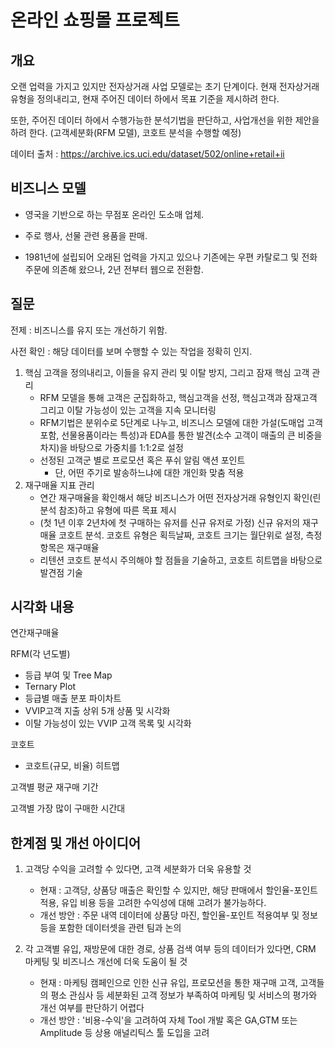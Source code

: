 # 온라인 쇼핑몰 프로젝트

## 개요

오랜 업력을 가지고 있지만 전자상거래 사업 모델로는 초기 단계이다. 현재 전자상거래 유형을 정의내리고, 현재 주어진 데이터 하에서 목표 기준을 제시하려 한다.

또한, 주어진 데이터 하에서 수행가능한 분석기법을 판단하고, 사업개선을 위한 제안을 하려 한다. (고객세분화(RFM 모델), 코호트 분석을 수행할 예정)

데이터 출처 : https://archive.ics.uci.edu/dataset/502/online+retail+ii

## 비즈니스 모델

- 영국을 기반으로 하는 무점포 온라인 도소매 업체. 

- 주로 행사, 선물 관련 용품을 판매.
- 1981년에 설립되어 오래된 업력을 가지고 있으나 기존에는 우편 카탈로그 및 전화 주문에 의존해 왔으나, 2년 전부터 웹으로 전환함.

## 질문

전제 : 비즈니스를 유지 또는 개선하기 위함.

사전 확인 : 해당 데이터를 보며 수행할 수 있는 작업을 정확히 인지. 

1. 핵심 고객을 정의내리고, 이들을 유지 관리 및 이탈 방지, 그리고 잠재 핵심 고객 관리
   - RFM 모델을 통해 고객은 군집화하고, 핵심고객을 선정, 핵심고객과 잠재고객 그리고 이탈 가능성이 있는 고객을 지속 모니터링
   - RFM기법은 분위수로 5단계로 나누고, 비즈니스 모델에 대한 가설(도매업 고객 포함, 선물용품이라는 특성)과 EDA를 통한 발견(소수 고객이 매출의 큰 비중을 차지)을 바탕으로 가중치를 1:1:2로 설정
   - 선정된 고객군 별로 프로모션 혹은 푸쉬 알림 액션 포인트
     - 단, 어떤 주기로 발송하느냐에 대한 개인화 맞춤 적용
2. 재구매율 지표 관리
   - 연간 재구매율을 확인해서 해당 비즈니스가 어떤 전자상거래 유형인지 확인(린 분석 참조)하고 유형에 따른 목표 제시
   - (첫 1년 이후 2년차에 첫 구매하는 유저를 신규 유저로 가정) 신규 유저의 재구매율 코호트 분석. 코호트 유형은 획득날짜, 코호트 크기는 월단위로 설정, 측정항목은 재구매율
   - 리텐션 코호트 분석시 주의해야 할 점들을 기술하고, 코호트 히트맵을 바탕으로 발견점 기술 

## 시각화 내용

연간재구매율

RFM(각 년도별)

- 등급 부여 및 Tree Map
- Ternary Plot
- 등급별 매출 분포 파이차트
- VVIP고객 지출 상위 5개 상품 및 시각화
- 이탈 가능성이 있는 VVIP 고객 목록 및 시각화

코호트

- 코호트(규모, 비율) 히트맵

고객별 평균 재구매 기간

고객별 가장 많이 구매한 시간대

## 한계점 및 개선 아이디어

1. 고객당 수익을 고려할 수 있다면, 고객 세분화가 더욱 유용할 것
   - 현재 : 고객당, 상품당 매출은 확인할 수 있지만, 해당 판매에서 할인율-포인트 적용, 유입 비용 등을 고려한 수익성에 대해 고려가 불가능하다. 
   - 개선 방안 : 주문 내역 데이터에 상품당 마진, 할인율-포인트 적용여부 및 정보 등을 포함한 데이터셋을 관련 팀과 논의

2. 각 고객별 유입, 재방문에 대한 경로, 상품 검색 여부 등의 데이터가 있다면, CRM 마케팅 및 비즈니스 개선에 더욱 도움이 될 것
   - 현재 : 마케팅 캠페인으로 인한 신규 유입, 프로모션을 통한 재구매 고객, 고객들의 평소 관심사 등 세분화된 고객 정보가 부족하여 마케팅 및 서비스의 평가와 개선 여부를 판단하기 어렵다
   - 개선 방안 : '비용-수익'을 고려하여 자체 Tool 개발 혹은 GA,GTM 또는 Amplitude 등 상용 애널리틱스 툴 도입을 고려
